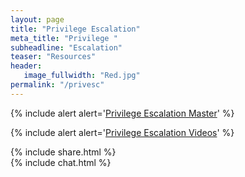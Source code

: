 ```yaml
---
layout: page
title: "Privilege Escalation"
meta_title: "Privilege "
subheadline: "Escalation"
teaser: "Resources"
header:
   image_fullwidth: "Red.jpg"
permalink: "/privesc"
---
```

<div class="panel radius" markdown="1">
{% include alert alert='<a href="https://hacking-resources.com/privesc-master">Privilege Escalation Master</a>' %}

{% include alert alert='<a href="https://hacking-resources.com/privesc-videos">Privilege Escalation Videos</a>' %}
</div>
	
{% include share.html %}	
{% include chat.html %}
	
	

